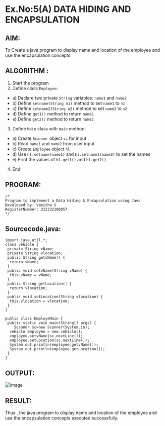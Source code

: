 # Ex.No:5(A)  DATA HIDING AND ENCAPSULATION
## AIM:
To Create a java program to display name and location of the employee and use the encapsulation concepts

## ALGORITHM :
1.  Start the program
2.	Define class `Employee`:
-	a) Declare two private `String` variables: `name1` and `name2`
-	b) Define `setname(String n1)` method to set `name1` to `n1`
-	c) Define `setname2(String n2)` method to set `name2` to `n2`
-	d) Define `get1()` method to return `name1`
-	e) Define `get2()` method to return `name2`
3.	Define `Main` class with `main` method:
-	a) Create `Scanner` object `sc` for input
-	b) Read `name1` and `name2` from user input
-	c) Create ` Employee ` object `hl`
-	d) Use `hl.setname(name1)` and `hl.setname2(name2)` to set the names
-	e) Print the values of `hl.get1()` and `hl.get2()`
4.	End





## PROGRAM:
 ```
/*
Program to implement a Data Hiding & Encapsulation using Java
Developed by: Vanitha S
RegisterNumber: 212222100057
*/
```

## Sourcecode.java:
```
import java.util.*;
class vehicle {
 private String vName;
 private String vlocation;
 public String getvName() {
  return vName;
 }
 public void setvName(String vName) {
  this.vName = vName;
 }
 public String getLocation() {
  return vlocation;
 }
 public void setLocation(String vlocation) {
  this.vlocation = vlocation;
 }
}

public class EmployeMain {
 public static void main(String[] args) {
    Scanner sc=new Scanner(System.in);
  vehicle employee = new vehicle();
  employee.setvName(sc.nextLine());
  employee.setLocation(sc.nextLine());
  System.out.println(employee.getvName());
  System.out.println(employee.getLocation());
 }
}

```

## OUTPUT:


![image](https://github.com/user-attachments/assets/fb251483-5380-4391-8c4f-e1832e0e337e)


## RESULT:
Thus , the  java program to display name and location of the employee and use the encapsulation concepts executed successfully.
